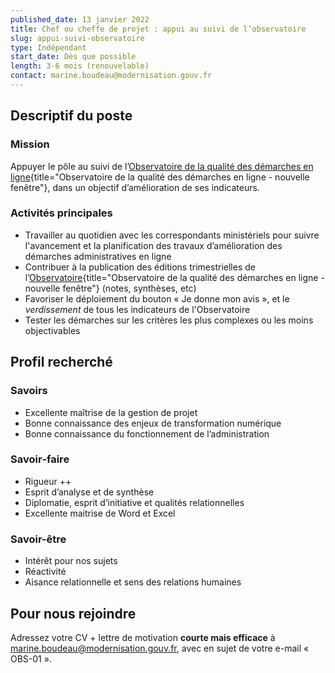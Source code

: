 ```yaml
---
published_date: 13 janvier 2022
title: Chef ou cheffe de projet : appui au suivi de l’observatoire
slug: appui-suivi-observatoire
type: Indépendant
start_date: Dès que possible
length: 3-6 mois (renouvelable)
contact: marine.boudeau@modernisation.gouv.fr
---
```


## Descriptif du poste

### Mission
Appuyer le pôle au suivi de l’[Observatoire de la qualité des démarches en ligne](https://observatoire.numerique.gouv.fr){title="Observatoire de la qualité des démarches en ligne - nouvelle fenêtre"}, dans un objectif d’amélioration de ses indicateurs. 

### Activités principales
- Travailler au quotidien avec les correspondants ministériels pour suivre l'avancement et la planification des travaux d’amélioration des démarches administratives en ligne
- Contribuer à la publication des éditions trimestrielles de l’[Observatoire](https://observatoire.numerique.gouv.fr/){title="Observatoire de la qualité des démarches en ligne - nouvelle fenêtre"} (notes, synthèses, etc)
- Favoriser le déploiement du bouton « Je donne mon avis », et le *verdissement* de tous les indicateurs de l'Observatoire 
- Tester les démarches sur les critères les plus complexes ou les moins objectivables

## Profil recherché

### Savoirs
- Excellente maîtrise de la gestion de projet
-	Bonne connaissance des enjeux de transformation numérique
-	Bonne connaissance du fonctionnement de l’administration


### Savoir‐faire
- Rigueur ++
-	Esprit d’analyse et de synthèse
-	Diplomatie, esprit d’initiative et qualités relationnelles
-	Excellente maitrise de Word et Excel


### Savoir-être
- Intérêt pour nos sujets
- Réactivité
-	Aisance relationnelle et sens des relations humaines


## Pour nous rejoindre
Adressez votre CV + lettre de motivation **courte mais efficace** à <a href="mailto:marine.boudeau@modernisation.gouv.fr">marine.boudeau@modernisation.gouv.fr</a>, avec en sujet de votre e-mail « OBS-01 ». 
